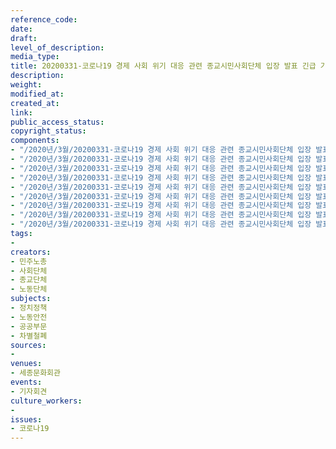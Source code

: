 ```yaml
---
reference_code: 
date: 
draft: 
level_of_description: 
media_type: 
title: 20200331-코로나19 경제 사회 위기 대응 관련 종교시민사회단체 입장 발표 긴급 기자회견
description: 
weight: 
modified_at: 
created_at: 
link: 
public_access_status: 
copyright_status: 
components:
- "/2020년/3월/20200331-코로나19 경제 사회 위기 대응 관련 종교시민사회단체 입장 발표 긴급 기자회견/2_CTU4698.jpg"
- "/2020년/3월/20200331-코로나19 경제 사회 위기 대응 관련 종교시민사회단체 입장 발표 긴급 기자회견/2_CTU4713.jpg"
- "/2020년/3월/20200331-코로나19 경제 사회 위기 대응 관련 종교시민사회단체 입장 발표 긴급 기자회견/2_CTU4754.jpg"
- "/2020년/3월/20200331-코로나19 경제 사회 위기 대응 관련 종교시민사회단체 입장 발표 긴급 기자회견/_CTU6084.jpg"
- "/2020년/3월/20200331-코로나19 경제 사회 위기 대응 관련 종교시민사회단체 입장 발표 긴급 기자회견/_CTU6088.jpg"
- "/2020년/3월/20200331-코로나19 경제 사회 위기 대응 관련 종교시민사회단체 입장 발표 긴급 기자회견/_CTU6151.jpg"
- "/2020년/3월/20200331-코로나19 경제 사회 위기 대응 관련 종교시민사회단체 입장 발표 긴급 기자회견/_CTU6131.jpg"
- "/2020년/3월/20200331-코로나19 경제 사회 위기 대응 관련 종교시민사회단체 입장 발표 긴급 기자회견/2_CTU4742.jpg"
- "/2020년/3월/20200331-코로나19 경제 사회 위기 대응 관련 종교시민사회단체 입장 발표 긴급 기자회견/_CTU6165.jpg"
tags:
- 
creators:
- 민주노총
- 사회단체
- 종교단체
- 노동단체
subjects:
- 정치정책
- 노동안전
- 공공부문
- 차별철폐
sources:
- 
venues:
- 세종문화회관
events:
- 기자회견
culture_workers:
- 
issues:
- 코로나19
---
```

